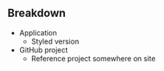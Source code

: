 ## Breakdown

* Application
  * Styled version
* GitHub project
  * Reference project somewhere on site
